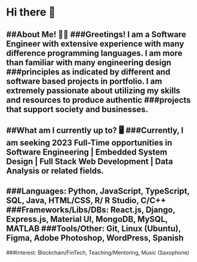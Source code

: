 # Hi there 👋

##About Me! 👋🏽
###Greetings! I am a Software Engineer with extensive experience with many difference programming languages. I am more than familiar with many engineering design ###principles as indicated by different and software based projects in portfolio. I am extremely passionate about utilizing my skills and resources to produce authentic ###projects that support society and businesses. 
--------------------------------------------------------
##What am I currently up to? 🖥️
###Currently, I am seeking 2023 Full-Time opportunities in Software Engineering | Embedded System Design | Full Stack Web Development | Data Analysis or related fields.
--------------------------------------------------------
###Languages: Python, JavaScript, TypeScript, SQL, Java, HTML/CSS, R/ R Studio, C/C++
###Frameworks/Libs/DBs: React.js, Django, Express.js, Material UI, MongoDB, MySQL, MATLAB 
###Tools/Other: Git, Linux (Ubuntu), Figma, Adobe Photoshop, WordPress, Spanish
--------------------------------------------------------
###Interest: Blockchain/FinTech, Teaching/Mentoring, Music (Saxophone)

<!--
**NHLopez/NHLopez** is a ✨ _special_ ✨ repository because its `README.md` (this file) appears on your GitHub profile.

Here are some ideas to get you started:

- 🔭 I’m currently working on ...
- 🌱 I’m currently learning ...
- 👯 I’m looking to collaborate on ...
- 🤔 I’m looking for help with ...
- 💬 Ask me about ...
- 📫 How to reach me: ...
- 😄 Pronouns: ...
- ⚡ Fun fact: ...
-->
